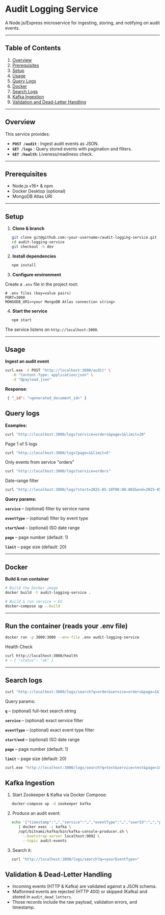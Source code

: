# Audit Logging Service

A Node.js/Express microservice for ingesting, storing, and notifying on audit events.

---

## Table of Contents
1. [Overview](#overview)  
2. [Prerequisites](#prerequisites)  
3. [Setup](#setup)  
4. [Usage](#usage)  
5. [Query Logs](#querylogs)
6. [Docker](#docker)  
7. [Search Logs](#search-logs)
8. [Kafka Ingestion](#kafka-ingestion)  
9. [Validation and Dead-Letter Handling](#validation-&-dead--letter-handling)  

---

## Overview

This service provides:

- **`POST /audit`** : Ingest audit events as JSON.  
- **`GET /logs`** : Query stored events with pagination and filters.  
- **`GET /health`**: Liveness/readiness check.

---

## Prerequisites

- Node.js v16+ & npm  
- Docker Desktop (optional)  
- MongoDB Atlas URI

---

## Setup

1. **Clone & branch**
```bash
   git clone git@github.com:<your-username>/audit-logging-service.git
   cd audit-logging-service
   git checkout -b dev
```

2. **Install dependencies**
```bash
   npm install
```

3. **Configure environment**

Create a `.env` file in the project root:
```env
# .env files (key=value pairs)
PORT=3000
MONGODB_URI=<your MongoDB Atlas connection string>
```

4. **Start the service**

```bash
   npm start
```

   The service listens on `http://localhost:3000`.

---

## Usage

**Ingest an audit event**

   ```bash
   curl.exe -X POST "http://localhost:3000/audit" \
      -H "Content-Type: application/json" \
      -d "@payload.json"
   ```

**Response**:

   ```json
    { "_id": "<generated_document_id>" }
   ```

## Query logs

**Examples:**

   ```bash
   curl "http://localhost:3000/logs?service=orders&page=1&limit=20"
   ```

   Page 1 of 5 logs
   ```bash
   curl "http://localhost:3000/logs?page=1&limit=5"
   ```

   Only events from service "orders"
   ```bash
   curl "http://localhost:3000/logs?service=orders"
   ```

   Date-range filter
   ```bash
   curl "http://localhost:3000/logs?start=2025-05-10T00:00:00Z&end=2025-05-12T23:59:59Z"
   ```


   **Query params:**

   **`service`** – (optional) filter by service name

   **`eventType`** – (optional) filter by event type

   **`start`/`end`** – (optional) ISO date range

   **`page`** – page number (default: 1)

   **`limit`** – page size (default: 20)

---

## Docker

**Build & run container**

   ```bash
   # Build the Docker image
   docker build -t audit-logging-service .
   ```

   ```bash
   # Build & run service + ES
   docker-compose up --build
   ```

---

## Run the container (reads your .env file)

```bash
docker run -p 3000:3000 --env-file .env audit-logging-service
```

Health Check

   ```bash
   curl http://localhost:3000/health
   # → { "status": "ok" }
   ```
---

## Search logs

```bash
curl "http://localhost:3000/logs/search?q=order&service=orders&page=1&limit=10"
```
Query params:

**`q`** – (optional) full-text search string

**`service`** – (optional) exact service filter

**`eventType`** – (optional) exact event type filter

**`start`**/**`end`** – (optional) ISO date range

**`page`** – page number (default: 1)

**`limit`** – page size (default: 20)

```bash
curl.exe "http://localhost:3000/logs/search?q=test&service=test&page=1&limit=5"
```
## Kafka Ingestion

1. Start Zookeeper & Kafka via Docker Compose:
```bash
   docker-compose up -d zookeeper kafka
```

2. Produce an audit event:
```bash
   echo '{"timestamp":"…","service":"…","eventType":"…","userId":"…","payload":{}}' \
      | docker exec -i kafka \
      /opt/bitnami/kafka/bin/kafka-console-producer.sh \
        --bootstrap-server localhost:9092 \
        --topic audit-events
```

3. Search it:
```bash
   curl "http://localhost:3000/logs/search?q=<yourEventType>"
```

## Validation & Dead-Letter Handling

- Incoming events (HTTP & Kafka) are validated against a JSON schema.
- Malformed events are rejected (HTTP 400) or skipped (Kafka) and stored in `audit_dead_letters`.
- Those records include the raw payload, validation errors, and timestamp.